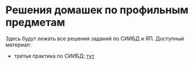 # Решения домашек по профильным предметам
Здесь будут лежать все решения заданий по СИИБД и ЯП. Доступный материал:
- третья практика по СИИБД: [тут](https://github.com/inno1314/misc/tree/main/%D0%A1%D0%98%D0%98%D0%91%D0%94%203])
